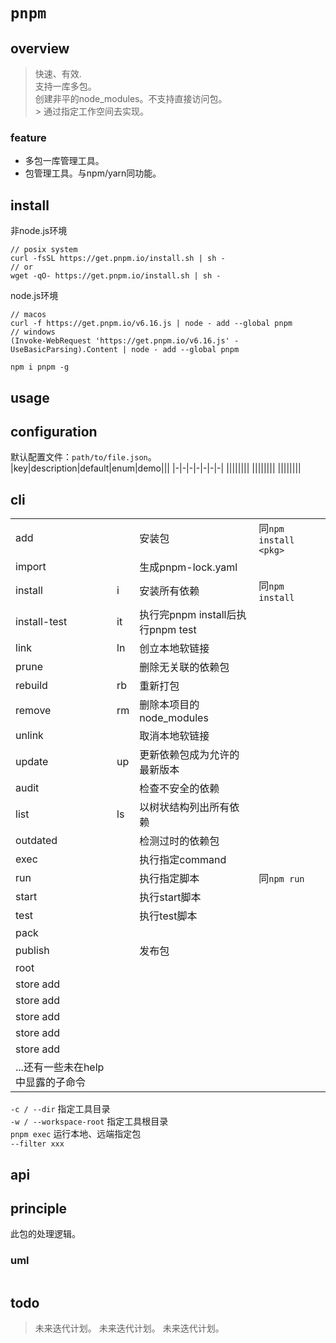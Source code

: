 # `pnpm`

## overview
> 快速、有效.  
> 支持一库多包。  
> 创建非平的node_modules。不支持直接访问包。  
    > 通过指定工作空间去实现。  

### feature
- 多包一库管理工具。  
- 包管理工具。与npm/yarn同功能。  

## install
非node.js环境
```
// posix system
curl -fsSL https://get.pnpm.io/install.sh | sh -
// or
wget -qO- https://get.pnpm.io/install.sh | sh -
```
node.js环境
```
// macos
curl -f https://get.pnpm.io/v6.16.js | node - add --global pnpm
// windows
(Invoke-WebRequest 'https://get.pnpm.io/v6.16.js' -UseBasicParsing).Content | node - add --global pnpm
```
`npm i pnpm -g`

## usage

## configuration
默认配置文件：`path/to/file.json`。  
|key|description|default|enum|demo|||
|-|-|-|-|-|-|-|
||||||||
||||||||
||||||||

## cli
|||||
|-|-|-|-|
|add||安装包|同`npm install <pkg>`|
|import||生成pnpm-lock.yaml||
|install|i|安装所有依赖|同`npm install`|
|install-test|it|执行完pnpm install后执行pnpm test||
|link|ln|创立本地软链接||
|prune||删除无关联的依赖包||
|rebuild|rb|重新打包||
|remove|rm|删除本项目的node_modules||
|unlink||取消本地软链接||
|update|up|更新依赖包成为允许的最新版本||
|audit||检查不安全的依赖||
|list|ls|以树状结构列出所有依赖||
|outdated||检测过时的依赖包||
|exec||执行指定command||
|run||执行指定脚本|同`npm run`|
|start||执行start脚本||
|test||执行test脚本||
|pack||||
|publish||发布包||
|root||||
|store add||||
|store add||||
|store add||||
|store add||||
|store add||||
|...还有一些未在help中显露的子命令||||

`-c / --dir` 指定工具目录  
`-w / --workspace-root` 指定工具根目录  
`pnpm exec` 运行本地、远端指定包  
`--filter xxx`  

## api

## principle
此包的处理逻辑。

### uml
```
```

## todo
> 未来迭代计划。
> 未来迭代计划。
> 未来迭代计划。
